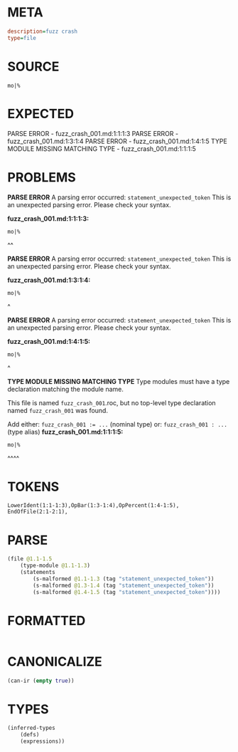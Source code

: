 # META
~~~ini
description=fuzz crash
type=file
~~~
# SOURCE
~~~roc
mo|%
~~~
# EXPECTED
PARSE ERROR - fuzz_crash_001.md:1:1:1:3
PARSE ERROR - fuzz_crash_001.md:1:3:1:4
PARSE ERROR - fuzz_crash_001.md:1:4:1:5
TYPE MODULE MISSING MATCHING TYPE - fuzz_crash_001.md:1:1:1:5
# PROBLEMS
**PARSE ERROR**
A parsing error occurred: `statement_unexpected_token`
This is an unexpected parsing error. Please check your syntax.

**fuzz_crash_001.md:1:1:1:3:**
```roc
mo|%
```
^^


**PARSE ERROR**
A parsing error occurred: `statement_unexpected_token`
This is an unexpected parsing error. Please check your syntax.

**fuzz_crash_001.md:1:3:1:4:**
```roc
mo|%
```
  ^


**PARSE ERROR**
A parsing error occurred: `statement_unexpected_token`
This is an unexpected parsing error. Please check your syntax.

**fuzz_crash_001.md:1:4:1:5:**
```roc
mo|%
```
   ^


**TYPE MODULE MISSING MATCHING TYPE**
Type modules must have a type declaration matching the module name.

This file is named `fuzz_crash_001`.roc, but no top-level type declaration named `fuzz_crash_001` was found.

Add either:
`fuzz_crash_001 := ...` (nominal type)
or:
`fuzz_crash_001 : ...` (type alias)
**fuzz_crash_001.md:1:1:1:5:**
```roc
mo|%
```
^^^^


# TOKENS
~~~zig
LowerIdent(1:1-1:3),OpBar(1:3-1:4),OpPercent(1:4-1:5),
EndOfFile(2:1-2:1),
~~~
# PARSE
~~~clojure
(file @1.1-1.5
	(type-module @1.1-1.3)
	(statements
		(s-malformed @1.1-1.3 (tag "statement_unexpected_token"))
		(s-malformed @1.3-1.4 (tag "statement_unexpected_token"))
		(s-malformed @1.4-1.5 (tag "statement_unexpected_token"))))
~~~
# FORMATTED
~~~roc
~~~
# CANONICALIZE
~~~clojure
(can-ir (empty true))
~~~
# TYPES
~~~clojure
(inferred-types
	(defs)
	(expressions))
~~~
